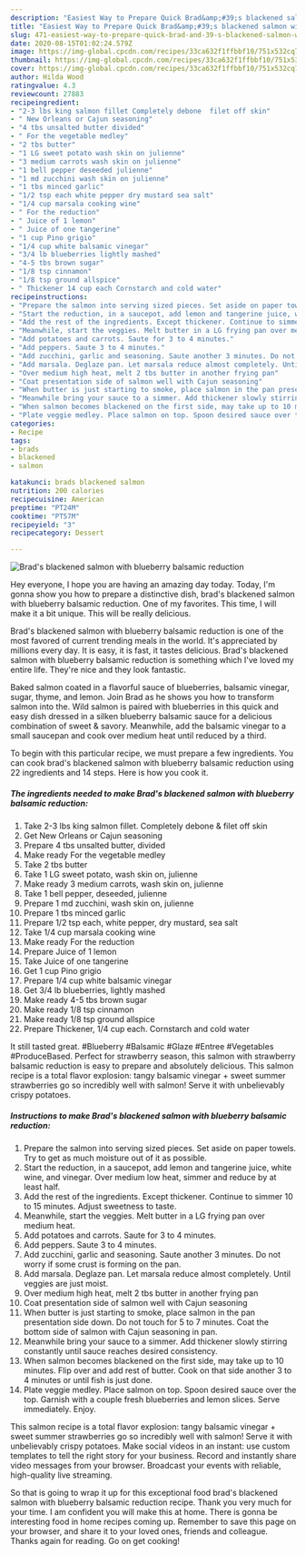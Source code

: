 ```yaml
---
description: "Easiest Way to Prepare Quick Brad&amp;#39;s blackened salmon with blueberry balsamic reduction"
title: "Easiest Way to Prepare Quick Brad&amp;#39;s blackened salmon with blueberry balsamic reduction"
slug: 471-easiest-way-to-prepare-quick-brad-and-39-s-blackened-salmon-with-blueberry-balsamic-reduction
date: 2020-08-15T01:02:24.579Z
image: https://img-global.cpcdn.com/recipes/33ca632f1ffbbf10/751x532cq70/brads-blackened-salmon-with-blueberry-balsamic-reduction-recipe-main-photo.jpg
thumbnail: https://img-global.cpcdn.com/recipes/33ca632f1ffbbf10/751x532cq70/brads-blackened-salmon-with-blueberry-balsamic-reduction-recipe-main-photo.jpg
cover: https://img-global.cpcdn.com/recipes/33ca632f1ffbbf10/751x532cq70/brads-blackened-salmon-with-blueberry-balsamic-reduction-recipe-main-photo.jpg
author: Hilda Wood
ratingvalue: 4.3
reviewcount: 27883
recipeingredient:
- "2-3 lbs king salmon fillet Completely debone  filet off skin"
- " New Orleans or Cajun seasoning"
- "4 tbs unsalted butter divided"
- " For the vegetable medley"
- "2 tbs butter"
- "1 LG sweet potato wash skin on julienne"
- "3 medium carrots wash skin on julienne"
- "1 bell pepper deseeded julienne"
- "1 md zucchini wash skin on julienne"
- "1 tbs minced garlic"
- "1/2 tsp each white pepper dry mustard sea salt"
- "1/4 cup marsala cooking wine"
- " For the reduction"
- " Juice of 1 lemon"
- " Juice of one tangerine"
- "1 cup Pino grigio"
- "1/4 cup white balsamic vinegar"
- "3/4 lb blueberries lightly mashed"
- "4-5 tbs brown sugar"
- "1/8 tsp cinnamon"
- "1/8 tsp ground allspice"
- " Thickener 14 cup each Cornstarch and cold water"
recipeinstructions:
- "Prepare the salmon into serving sized pieces. Set aside on paper towels. Try to get as much moisture out of it as possible."
- "Start the reduction, in a saucepot, add lemon and tangerine juice, white wine, and vinegar. Over medium low heat, simmer and reduce by at least half."
- "Add the rest of the ingredients. Except thickener. Continue to simmer 10 to 15 minutes. Adjust sweetness to taste."
- "Meanwhile, start the veggies. Melt butter in a LG frying pan over medium heat."
- "Add potatoes and carrots. Saute for 3 to 4 minutes."
- "Add peppers. Saute 3 to 4 minutes."
- "Add zucchini, garlic and seasoning. Saute another 3 minutes. Do not worry if some crust is forming on the pan."
- "Add marsala. Deglaze pan. Let marsala reduce almost completely. Until veggies are just moist."
- "Over medium high heat, melt 2 tbs butter in another frying pan"
- "Coat presentation side of salmon well with Cajun seasoning"
- "When butter is just starting to smoke, place salmon in the pan presentation side down. Do not touch for 5 to 7 minutes. Coat the bottom side of salmon with Cajun seasoning in pan."
- "Meanwhile bring your sauce to a simmer. Add thickener slowly stirring constantly until sauce reaches desired consistency."
- "When salmon becomes blackened on the first side, may take up to 10 minutes. Flip over and add rest of butter. Cook on that side another 3 to 4 minutes or until fish is just done."
- "Plate veggie medley. Place salmon on top. Spoon desired sauce over the top. Garnish with a couple fresh blueberries and lemon slices. Serve immediately. Enjoy."
categories:
- Recipe
tags:
- brads
- blackened
- salmon

katakunci: brads blackened salmon 
nutrition: 200 calories
recipecuisine: American
preptime: "PT24M"
cooktime: "PT57M"
recipeyield: "3"
recipecategory: Dessert

---
```



![Brad&#39;s blackened salmon with blueberry balsamic reduction](https://img-global.cpcdn.com/recipes/33ca632f1ffbbf10/751x532cq70/brads-blackened-salmon-with-blueberry-balsamic-reduction-recipe-main-photo.jpg)

Hey everyone, I hope you are having an amazing day today. Today, I'm gonna show you how to prepare a distinctive dish, brad&#39;s blackened salmon with blueberry balsamic reduction. One of my favorites. This time, I will make it a bit unique. This will be really delicious.

Brad&#39;s blackened salmon with blueberry balsamic reduction is one of the most favored of current trending meals in the world. It's appreciated by millions every day. It is easy, it is fast, it tastes delicious. Brad&#39;s blackened salmon with blueberry balsamic reduction is something which I've loved my entire life. They're nice and they look fantastic.

Baked salmon coated in a flavorful sauce of blueberries, balsamic vinegar, sugar, thyme, and lemon. Join Brad as he shows you how to transform salmon into the. Wild salmon is paired with blueberries in this quick and easy dish dressed in a silken blueberry balsamic sauce for a delicious combination of sweet &amp; savory. Meanwhile, add the balsamic vinegar to a small saucepan and cook over medium heat until reduced by a third.


To begin with this particular recipe, we must prepare a few ingredients. You can cook brad&#39;s blackened salmon with blueberry balsamic reduction using 22 ingredients and 14 steps. Here is how you cook it.

<!--inarticleads1-->

##### The ingredients needed to make Brad&#39;s blackened salmon with blueberry balsamic reduction:

1. Take 2-3 lbs king salmon fillet. Completely debone &amp; filet off skin
1. Get  New Orleans or Cajun seasoning
1. Prepare 4 tbs unsalted butter, divided
1. Make ready  For the vegetable medley
1. Take 2 tbs butter
1. Take 1 LG sweet potato, wash skin on, julienne
1. Make ready 3 medium carrots, wash skin on, julienne
1. Take 1 bell pepper, deseeded, julienne
1. Prepare 1 md zucchini, wash skin on, julienne
1. Prepare 1 tbs minced garlic
1. Prepare 1/2 tsp each, white pepper, dry mustard, sea salt
1. Take 1/4 cup marsala cooking wine
1. Make ready  For the reduction
1. Prepare  Juice of 1 lemon
1. Take  Juice of one tangerine
1. Get 1 cup Pino grigio
1. Prepare 1/4 cup white balsamic vinegar
1. Get 3/4 lb blueberries, lightly mashed
1. Make ready 4-5 tbs brown sugar
1. Make ready 1/8 tsp cinnamon
1. Make ready 1/8 tsp ground allspice
1. Prepare  Thickener, 1/4 cup each. Cornstarch and cold water


It still tasted great. #Blueberry #Balsamic #Glaze #Entree #Vegetables #ProduceBased. Perfect for strawberry season, this salmon with strawberry balsamic reduction is easy to prepare and absolutely delicious. This salmon recipe is a total flavor explosion: tangy balsamic vinegar + sweet summer strawberries go so incredibly well with salmon! Serve it with unbelievably crispy potatoes. 

<!--inarticleads2-->

##### Instructions to make Brad&#39;s blackened salmon with blueberry balsamic reduction:

1. Prepare the salmon into serving sized pieces. Set aside on paper towels. Try to get as much moisture out of it as possible.
1. Start the reduction, in a saucepot, add lemon and tangerine juice, white wine, and vinegar. Over medium low heat, simmer and reduce by at least half.
1. Add the rest of the ingredients. Except thickener. Continue to simmer 10 to 15 minutes. Adjust sweetness to taste.
1. Meanwhile, start the veggies. Melt butter in a LG frying pan over medium heat.
1. Add potatoes and carrots. Saute for 3 to 4 minutes.
1. Add peppers. Saute 3 to 4 minutes.
1. Add zucchini, garlic and seasoning. Saute another 3 minutes. Do not worry if some crust is forming on the pan.
1. Add marsala. Deglaze pan. Let marsala reduce almost completely. Until veggies are just moist.
1. Over medium high heat, melt 2 tbs butter in another frying pan
1. Coat presentation side of salmon well with Cajun seasoning
1. When butter is just starting to smoke, place salmon in the pan presentation side down. Do not touch for 5 to 7 minutes. Coat the bottom side of salmon with Cajun seasoning in pan.
1. Meanwhile bring your sauce to a simmer. Add thickener slowly stirring constantly until sauce reaches desired consistency.
1. When salmon becomes blackened on the first side, may take up to 10 minutes. Flip over and add rest of butter. Cook on that side another 3 to 4 minutes or until fish is just done.
1. Plate veggie medley. Place salmon on top. Spoon desired sauce over the top. Garnish with a couple fresh blueberries and lemon slices. Serve immediately. Enjoy.


This salmon recipe is a total flavor explosion: tangy balsamic vinegar + sweet summer strawberries go so incredibly well with salmon! Serve it with unbelievably crispy potatoes. Make social videos in an instant: use custom templates to tell the right story for your business. Record and instantly share video messages from your browser. Broadcast your events with reliable, high-quality live streaming. 

So that is going to wrap it up for this exceptional food brad&#39;s blackened salmon with blueberry balsamic reduction recipe. Thank you very much for your time. I am confident you will make this at home. There is gonna be interesting food in home recipes coming up. Remember to save this page on your browser, and share it to your loved ones, friends and colleague. Thanks again for reading. Go on get cooking!
